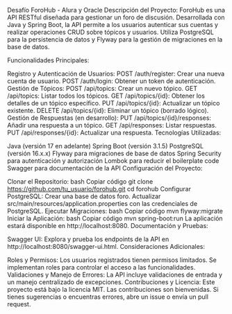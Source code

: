 Desafío ForoHub - Alura y Oracle
Descripción del Proyecto:
ForoHub es una API RESTful diseñada para gestionar un foro de discusión. Desarrollada con Java y Spring Boot, la API permite a los usuarios autenticar sus cuentas y realizar operaciones CRUD sobre tópicos y usuarios. Utiliza PostgreSQL para la persistencia de datos y Flyway para la gestión de migraciones en la base de datos.

Funcionalidades Principales:

Registro y Autenticación de Usuarios:
POST /auth/register: Crear una nueva cuenta de usuario.
POST /auth/login: Obtener un token de autenticación.
Gestión de Tópicos:
POST /api/topics: Crear un nuevo tópico.
GET /api/topics: Listar todos los tópicos.
GET /api/topics/{id}: Obtener los detalles de un tópico específico.
PUT /api/topics/{id}: Actualizar un tópico existente.
DELETE /api/topics/{id}: Eliminar un tópico (borrado lógico).
Gestión de Respuestas (en desarrollo):
PUT /api/topics/{id}/responses: Añadir una respuesta a un tópico.
GET /api/responses: Listar respuestas.
PUT /api/responses/{id}: Actualizar una respuesta.
Tecnologías Utilizadas:

Java (versión 17 en adelante)
Spring Boot (versión 3.1.5)
PostgreSQL (versión 16.x.x)
Flyway para migraciones de base de datos
Spring Security para autenticación y autorización
Lombok para reducir el boilerplate code
Swagger para documentación de la API
Configuración del Proyecto:

Clonar el Repositorio:
bash
Copiar código
git clone https://github.com/tu_usuario/forohub.git
cd forohub
Configurar PostgreSQL:
Crear una base de datos foro.
Actualizar src/main/resources/application.properties con las credenciales de PostgreSQL.
Ejecutar Migraciones:
bash
Copiar código
mvn flyway:migrate
Iniciar la Aplicación:
bash
Copiar código
mvn spring-boot:run
La aplicación estará disponible en http://localhost:8080.
Documentación y Pruebas:

Swagger UI: Explora y prueba los endpoints de la API en http://localhost:8080/swagger-ui.html.
Consideraciones Adicionales:

Roles y Permisos: Los usuarios registrados tienen permisos limitados. Se implementan roles para controlar el acceso a las funcionalidades.
Validaciones y Manejo de Errores: La API incluye validaciones de entrada y un manejo centralizado de excepciones.
Contribuciones y Licencia:
Este proyecto está bajo la licencia MIT. Las contribuciones son bienvenidas. Si tienes sugerencias o encuentras errores, abre un issue o envía un pull request.

